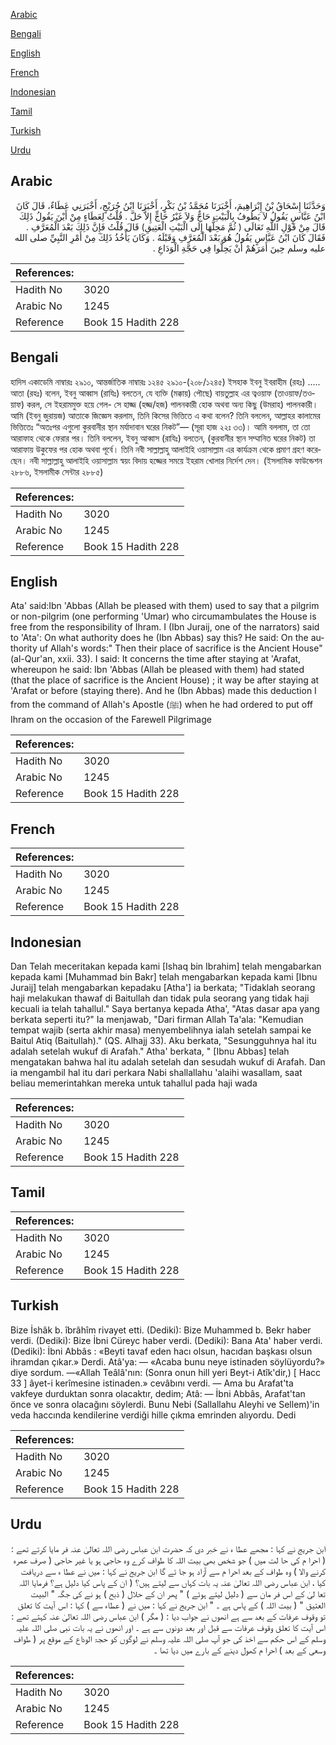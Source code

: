 [Arabic](#arabic)

[Bengali](#bengali)

[English](#english)

[French](#french)

[Indonesian](#indonesian)

[Tamil](#tamil)

[Turkish](#turkish)

[Urdu](#urdu)

## Arabic


<div dir="rtl" lang="ar" style={{fontSize:'larger',backgroundColor:'#f8f9fa',padding:20}}>
وَحَدَّثَنَا إِسْحَاقُ بْنُ إِبْرَاهِيمَ، أَخْبَرَنَا مُحَمَّدُ بْنُ بَكْرٍ، أَخْبَرَنَا ابْنُ جُرَيْجٍ، أَخْبَرَنِي عَطَاءٌ، قَالَ كَانَ ابْنُ عَبَّاسٍ يَقُولُ لاَ يَطُوفُ بِالْبَيْتِ حَاجٌّ وَلاَ غَيْرُ حَاجٍّ إِلاَّ حَلَّ ‏.‏ قُلْتُ لِعَطَاءٍ مِنْ أَيْنَ يَقُولُ ذَلِكَ قَالَ مِنْ قَوْلِ اللَّهِ تَعَالَى ‏(‏ ثُمَّ مَحِلُّهَا إِلَى الْبَيْتِ الْعَتِيقِ‏)‏ قَالَ قُلْتُ فَإِنَّ ذَلِكَ بَعْدَ الْمُعَرَّفِ ‏.‏ فَقَالَ كَانَ ابْنُ عَبَّاسٍ يَقُولُ هُوَ بَعْدَ الْمُعَرَّفِ وَقَبْلَهُ ‏.‏ وَكَانَ يَأْخُذُ ذَلِكَ مِنْ أَمْرِ النَّبِيِّ صلى الله عليه وسلم حِينَ أَمَرَهُمْ أَنْ يَحِلُّوا فِي حَجَّةِ الْوَدَاعِ ‏.‏
</div>
<div style={{backgroundColor:'#f8f9fa',padding:20, marginBottom: 10}}><table> <thead> <tr> <th>References:</th> <th></th> </tr> </thead> <tbody><tr><td>Hadith No</td><td>3020</td></tr><tr><td>Arabic No</td><td>1245</td></tr><tr><td>Reference</td><td>Book 15 Hadith 228</td></tr></tbody></table></div>

## Bengali


<div dir="ltr" lang="bn" style={{fontSize:'larger',backgroundColor:'#f8f9fa',padding:20}}>
হাদিস একাডেমি নাম্বারঃ ২৯১০, আন্তর্জাতিক নাম্বারঃ ১২৪৫ ২৯১০-(২০৮/১২৪৫) ইসহাক ইবনু ইবরাহীম (রহঃ) ..... আতা (রহঃ) বলেন, ইবনু আব্বাস (রাযিঃ) বলতেন, যে ব্যক্তি (মক্কায়) পৌছে) বায়তুল্লাহ এর ত্বওয়াফ (তাওয়াফ/তওয়াফ) করল, সে ইহরামমুক্ত হয়ে গেল- সে হাজ্জ (হজ্জ/হজ) পালনকারী হোক অথবা অন্য কিছু (উমরাহ) পালনকারী। আমি (ইবনু জুরায়জ) আতাকে জিজ্ঞেস করলাম, তিনি কিসের ভিত্তিতে এ কথা বলেন? তিনি বললেন, আল্লাহর কালামের ভিত্তিতেঃ “অতঃপর এগুলো কুরবানীর স্থান মর্যাদাবান ঘরের নিকট”— (সূরা হাজ ২২ঃ ৩৩)। আমি বললাম, তা তো আরাফাহ থেকে ফেরার পর। তিনি বললেন, ইবনু আব্বাস (রাযিঃ) বলতেন, (কুরবানীর স্থান সম্মানিত ঘরের নিকট) তা আরাফায় উকুফের পর হোক অথবা পূর্বে। তিনি নবী সাল্লাল্লাহু আলাইহি ওয়াসাল্লাম এর কার্যক্রম থেকে প্রমাণ গ্রহণ করেছেন। নবী সাল্লাল্লাহু আলাইহি ওয়াসাল্লাম স্বয়ং বিদায় হজ্জের সময়ে ইহরাম খোলার নির্দেশ দেন। (ইসলামিক ফাউন্ডেশন ২৮৮৬, ইসলামীক সেন্টার ২৮৮৫)
</div>
<div style={{backgroundColor:'#f8f9fa',padding:20, marginBottom: 10}}><table> <thead> <tr> <th>References:</th> <th></th> </tr> </thead> <tbody><tr><td>Hadith No</td><td>3020</td></tr><tr><td>Arabic No</td><td>1245</td></tr><tr><td>Reference</td><td>Book 15 Hadith 228</td></tr></tbody></table></div>

## English


<div dir="ltr" lang="en" style={{fontSize:'larger',backgroundColor:'#f8f9fa',padding:20}}>
Ata' said:Ibn 'Abbas (Allah be pleased with them) used to say that a pilgrim or non-pilgrim (one performing 'Umar) who circumambulates the House is free from the responsibility of Ihram. I (Ibn Juraij, one of the narrators) said to 'Ata': On what authority does he (Ibn Abbas) say this? He said: On the authority uf Allah's words:" Then their place of sacrifice is the Ancient House" (al-Qur'an, xxii. 33). I said: It concerns the time after staying at 'Arafat, whereupon he said: Ibn 'Abbas (Allah be pleased with them) had stated (that the place of sacrifice is the Ancient House) ; it way be after staying at 'Arafat or before (staying there). And he (Ibn Abbas) made this deduction I from the command of Allah's Apostle (ﷺ) when he had ordered to put off Ihram on the occasion of the Farewell Pilgrimage
</div>
<div style={{backgroundColor:'#f8f9fa',padding:20, marginBottom: 10}}><table> <thead> <tr> <th>References:</th> <th></th> </tr> </thead> <tbody><tr><td>Hadith No</td><td>3020</td></tr><tr><td>Arabic No</td><td>1245</td></tr><tr><td>Reference</td><td>Book 15 Hadith 228</td></tr></tbody></table></div>

## French


<div dir="ltr" lang="fr" style={{fontSize:'larger',backgroundColor:'#f8f9fa',padding:20}}>

</div>
<div style={{backgroundColor:'#f8f9fa',padding:20, marginBottom: 10}}><table> <thead> <tr> <th>References:</th> <th></th> </tr> </thead> <tbody><tr><td>Hadith No</td><td>3020</td></tr><tr><td>Arabic No</td><td>1245</td></tr><tr><td>Reference</td><td>Book 15 Hadith 228</td></tr></tbody></table></div>

## Indonesian


<div dir="ltr" lang="id" style={{fontSize:'larger',backgroundColor:'#f8f9fa',padding:20}}>
Dan Telah meceritakan kepada kami [Ishaq bin Ibrahim] telah mengabarkan kepada kami [Muhammad bin Bakr] telah mengabarkan kepada kami [Ibnu Juraij] telah mengabarkan kepadaku [Atha'] ia berkata; "Tidaklah seorang haji melakukan thawaf di Baitullah dan tidak pula seorang yang tidak haji kecuali ia telah tahallul." Saya bertanya kepada Atha', "Atas dasar apa yang berkata seperti itu?" Ia menjawab, "Dari firman Allah Ta'ala: "Kemudian tempat wajib (serta akhir masa) menyembelihnya ialah setelah sampai ke Baitul Atiq (Baitullah)." (QS. Alhajj 33). Aku berkata, "Sesungguhnya hal itu adalah setelah wukuf di Arafah." Atha' berkata, " [Ibnu Abbas] telah mengatakan bahwa hal itu adalah setelah dan sesudah wukuf di Arafah. Dan ia mengambil hal itu dari perkara Nabi shallallahu 'alaihi wasallam, saat beliau memerintahkan mereka untuk tahallul pada haji wada
</div>
<div style={{backgroundColor:'#f8f9fa',padding:20, marginBottom: 10}}><table> <thead> <tr> <th>References:</th> <th></th> </tr> </thead> <tbody><tr><td>Hadith No</td><td>3020</td></tr><tr><td>Arabic No</td><td>1245</td></tr><tr><td>Reference</td><td>Book 15 Hadith 228</td></tr></tbody></table></div>

## Tamil


<div dir="ltr" lang="ta" style={{fontSize:'larger',backgroundColor:'#f8f9fa',padding:20}}>

</div>
<div style={{backgroundColor:'#f8f9fa',padding:20, marginBottom: 10}}><table> <thead> <tr> <th>References:</th> <th></th> </tr> </thead> <tbody><tr><td>Hadith No</td><td>3020</td></tr><tr><td>Arabic No</td><td>1245</td></tr><tr><td>Reference</td><td>Book 15 Hadith 228</td></tr></tbody></table></div>

## Turkish


<div dir="ltr" lang="tr" style={{fontSize:'larger',backgroundColor:'#f8f9fa',padding:20}}>
Bize İshâk b. îbrâhîm rivayet etti. (Dediki): Bize Muhammed b. Bekr haber verdi. (Dediki): Bize İbni Cüreyc haber verdi. (Dediki): Bana Ata' haber verdi. (Dediki): İbni Abbâs : «Beyti tavaf eden hacı olsun, hacıdan başkası olsun ihramdan çıkar.» Derdi. Atâ'ya: — «Acaba bunu neye istinaden söylüyordu?» diye sordum. —«Allah Teâlâ'nın: (Sonra onun hill yeri Beyt-i Atîk'dir,) [ Hacc 33 ] âyet-i kerîmesine istinaden.» cevâbını verdi. — Ama bu Arafat'ta vakfeye durduktan sonra olacaktır, dedim; Atâ: — İbni Abbâs, Arafat'tan önce ve sonra olacağını söylerdi. Bunu Nebi (Sallallahu Aleyhi ve Sellem)'in veda haccında kendilerine verdiği hille çıkma emrinden alıyordu. Dedi
</div>
<div style={{backgroundColor:'#f8f9fa',padding:20, marginBottom: 10}}><table> <thead> <tr> <th>References:</th> <th></th> </tr> </thead> <tbody><tr><td>Hadith No</td><td>3020</td></tr><tr><td>Arabic No</td><td>1245</td></tr><tr><td>Reference</td><td>Book 15 Hadith 228</td></tr></tbody></table></div>

## Urdu


<div dir="rtl" lang="ur" style={{fontSize:'larger',backgroundColor:'#f8f9fa',padding:20}}>
ابن جریج نے کہا : مجھے عطا ء نے خبر دی کہ حضرت ابن عباس رضی اللہ تعالیٰ عنہ فر مایا کرتے تھے : ( احرا م کی حا لت میں ) جو شخص بھی بیت اللہ کا طواف کرے وہ حاجی ہو یا غیر حاجی ( صرف عمرہ کرنے والا ) وہ طواف کے بعد احرا م سے آزاد ہو جا ئے گا ابن جریج نے کہا : میں نے عطا ء سے دریافت کیا ، ابن عباس رضی اللہ تعالیٰ عنہ یہ بات کہاں سے لیتے ہیں؟ ( ان کے پاس کیا دلیل ہے؟ فرمایا اللہ تعا لیٰ کے اس فر مان سے ( دلیل لیتے ہوئے ) " پھر ان کے حلال ( ذبح ) ہو نے کی جگہ " البیت العتیق " ( بیت اللہ ) کے پاس ہے ۔ " ابن جریج نے کہا : میں نے ( عطاء سے ) کہا : اس آیت کا تعلق تو وقوف عرفات کے بعد سے ہے انھوں نے جواب دیا : ( مگر ) ابن عباس رضی اللہ تعالیٰ عنہ کہتے تھے : اس آیت کا تعلق وقوف عرفات سے قبل اور بعد دونوں سے ہے ۔ اور انھوں نے یہ بات نبی صلی اللہ علیہ وسلم کے اس حکم سے اخذ کی جو آپ صلی اللہ علیہ وسلم نے لوگوں کو حجۃ الوداع کے موقع پر ( طواف وسعی کے بعد ) احرا م کھول دینے کے بارے میں دیا تھا ۔
</div>
<div style={{backgroundColor:'#f8f9fa',padding:20, marginBottom: 10}}><table> <thead> <tr> <th>References:</th> <th></th> </tr> </thead> <tbody><tr><td>Hadith No</td><td>3020</td></tr><tr><td>Arabic No</td><td>1245</td></tr><tr><td>Reference</td><td>Book 15 Hadith 228</td></tr></tbody></table></div>